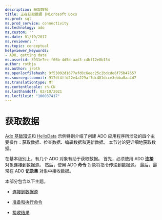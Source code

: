 ```yaml
---
description: 获取数据
title: 正在获取数据 |Microsoft Docs
ms.prod: sql
ms.prod_service: connectivity
ms.technology: ado
ms.custom: ''
ms.date: 01/19/2017
ms.reviewer: ''
ms.topic: conceptual
helpviewer_keywords:
- ADO, getting data
ms.assetid: 3931e7ec-f66b-4d5d-aad3-c4bf12e8b154
author: rothja
ms.author: jroth
ms.openlocfilehash: 9f53092d1677afd0c6eec25c2bdcde6f75b47657
ms.sourcegitcommit: 917df4ffd22e4a229af7dc481dcce3ebba0aa4d7
ms.translationtype: MT
ms.contentlocale: zh-CN
ms.lasthandoff: 02/10/2021
ms.locfileid: "100037417"
---
```

# <a name="getting-data"></a>获取数据
[Ado 基础知识](./ado-fundamentals.md)和 [HelloData](./hellodata-a-simple-ado-application.md) 示例特别介绍了创建 ADO 应用程序所涉及的四个主要操作：获取数据、检查数据、编辑数据和更新数据。 本节讨论更详细地获取数据。  
  
 在基本级别上，有几个 ADO 对象有助于获取数据。 首先，必须使用 ADO **连接** 对象连接到数据源。 然后，使用 ADO **命令** 对象将指令传递到数据源。 最后，最常在 ADO **记录集** 对象中接收数据。  
  
 本部分包含以下主题。  
  
-   [连接到数据源](./connecting-to-data-sources.md)  
  
-   [准备和执行命令](./preparing-and-executing-commands.md)  
  
-   [接收结果](./receiving-results.md)